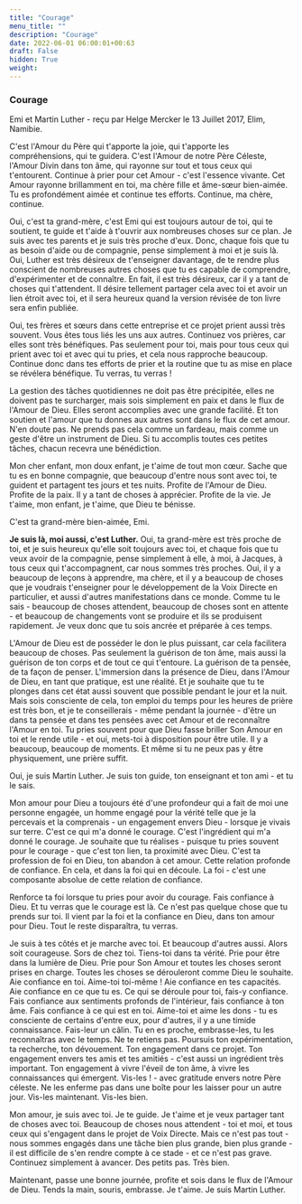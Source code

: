 ```yaml
---
title: "Courage"
menu_title: ""
description: "Courage"
date: 2022-06-01 06:00:01+00:63
draft: False
hidden: True
weight:
---
```

### Courage

Emi et Martin Luther - reçu par Helge Mercker le 13 Juillet 2017, Elim, Namibie.

C'est l'Amour du Père qui t'apporte la joie, qui t'apporte les compréhensions, qui te guidera. C'est l'Amour de notre Père Céleste, l'Amour Divin dans ton âme, qui rayonne sur tout et tous ceux qui t'entourent. Continue à prier pour cet Amour - c'est l'essence vivante. Cet Amour rayonne brillamment en toi, ma chère fille et âme-sœur bien-aimée. Tu es profondément aimée et continue tes efforts. Continue, ma chère, continue.

Oui, c'est ta grand-mère, c'est Emi qui est toujours autour de toi, qui te soutient, te guide et t'aide à t'ouvrir aux nombreuses choses sur ce plan. Je suis avec tes parents et je suis très proche d'eux. Donc, chaque fois que tu as besoin d'aide ou de compagnie, pense simplement à moi et je suis là. Oui, Luther est très désireux de t'enseigner davantage, de te rendre plus conscient de nombreuses autres choses que tu es capable de comprendre, d'expérimenter et de connaître. En fait, il est très désireux, car il y a tant de choses qui t'attendent. Il désire tellement partager cela avec toi et avoir un lien étroit avec toi, et il sera heureux quand la version révisée de ton livre sera enfin publiée.

Oui, tes frères et sœurs dans cette entreprise et ce projet prient aussi très souvent. Vous êtes tous liés les uns aux autres. Continuez vos prières, car elles sont très bénéfiques. Pas seulement pour toi, mais pour tous ceux qui prient avec toi et avec qui tu pries, et cela nous rapproche beaucoup. Continue donc dans tes efforts de prier et la routine que tu as mise en place se révélera bénéfique. Tu verras, tu verras !

La gestion des tâches quotidiennes ne doit pas être précipitée, elles ne doivent pas te surcharger, mais sois simplement en paix et dans le flux de l'Amour de Dieu. Elles seront accomplies avec une grande facilité. Et ton soutien et l'amour que tu donnes aux autres sont dans le flux de cet amour. N'en doute pas. Ne prends pas cela comme un fardeau, mais comme un geste d'être un instrument de Dieu. Si tu accomplis toutes ces petites tâches, chacun recevra une bénédiction.

Mon cher enfant, mon doux enfant, je t'aime de tout mon cœur. Sache que tu es en bonne compagnie, que beaucoup d'entre nous sont avec toi, te guident et partagent tes jours et tes nuits. Profite de l'Amour de Dieu. Profite de la paix. Il y a tant de choses à apprécier. Profite de la vie. Je t'aime, mon enfant, je t'aime, que Dieu te bénisse.

C'est ta grand-mère bien-aimée, Emi.

**Je suis là, moi aussi, c'est Luther.** Oui, ta grand-mère est très proche de toi, et je suis heureux qu'elle soit toujours avec toi, et chaque fois que tu veux avoir de la compagnie, pense simplement à elle, à moi, à Jacques, à tous ceux qui t'accompagnent, car nous sommes très proches. Oui, il y a beaucoup de leçons à apprendre, ma chère, et il y a beaucoup de choses que je voudrais t'enseigner pour le développement de la Voix Directe en particulier, et aussi d'autres manifestations dans ce monde. Comme tu le sais - beaucoup de choses attendent, beaucoup de choses sont en attente - et beaucoup de changements vont se produire et ils se produisent rapidement. Je veux donc que tu sois ancrée et préparée à ces temps.

L'Amour de Dieu est de posséder le don le plus puissant, car cela facilitera beaucoup de choses. Pas seulement la guérison de ton âme, mais aussi la guérison de ton corps et de tout ce qui t'entoure. La guérison de ta pensée, de ta façon de penser. L'immersion dans la présence de Dieu, dans l'Amour de Dieu, en tant que pratique, est une réalité. Et je souhaite que tu te plonges dans cet état aussi souvent que possible pendant le jour et la nuit. Mais sois consciente de cela, ton emploi du temps pour les heures de prière est très bon, et je te conseillerais - même pendant la journée - d'être un dans ta pensée et dans tes pensées avec cet Amour et de reconnaître l'Amour en toi. Tu pries souvent pour que Dieu fasse briller Son Amour en toi et le rende utile - et oui, mets-toi à disposition pour être utile. Il y a beaucoup, beaucoup de moments. Et même si tu ne peux pas y être physiquement, une prière suffit.

Oui, je suis Martin Luther. Je suis ton guide, ton enseignant et ton ami - et tu le sais.

Mon amour pour Dieu a toujours été d'une profondeur qui a fait de moi une personne engagée, un homme engagé pour la vérité telle que je la percevais et la comprenais - un engagement envers Dieu - lorsque je vivais sur terre. C'est ce qui m'a donné le courage. C'est l'ingrédient qui m'a donné le courage. Je souhaite que tu réalises - puisque tu pries souvent pour le courage - que c'est ton lien, ta proximité avec Dieu. C'est ta profession de foi en Dieu, ton abandon à cet amour. Cette relation profonde de confiance. En cela, et dans la foi qui en découle. La foi - c'est une composante absolue de cette relation de confiance.

Renforce ta foi lorsque tu pries pour avoir du courage. Fais confiance à Dieu. Et tu verras que le courage est là. Ce n'est pas quelque chose que tu prends sur toi. Il vient par la foi et la confiance en Dieu, dans ton amour pour Dieu. Tout le reste disparaîtra, tu verras.

Je suis à tes côtés et je marche avec toi. Et beaucoup d'autres aussi. Alors soit courageuse. Sors de chez toi. Tiens-toi dans ta vérité. Prie pour être dans la lumière de Dieu. Prie pour Son Amour et toutes les choses seront prises en charge. Toutes les choses se dérouleront comme Dieu le souhaite. Aie confiance en toi. Aime-toi toi-même ! Aie confiance en tes capacités. Aie confiance en ce que tu es. Ce qui se déroule pour toi, fais-y confiance. Fais confiance aux sentiments profonds de l'intérieur, fais confiance à ton âme. Fais confiance à ce qui est en toi. Aime-toi et aime les dons - tu es consciente de certains d'entre eux, pour d'autres, il y a une timide connaissance. Fais-leur un câlin. Tu en es proche, embrasse-les, tu les reconnaîtras avec le temps. Ne te retiens pas. Poursuis ton expérimentation, ta recherche, ton dévouement. Ton engagement dans ce projet. Ton engagement envers tes amis et tes amitiés - c'est aussi un ingrédient très important. Ton engagement à vivre l'éveil de ton âme, à vivre les connaissances qui émergent. Vis-les ! - avec gratitude envers notre Père céleste. Ne les enferme pas dans une boîte pour les laisser pour un autre jour. Vis-les maintenant. Vis-les bien.

Mon amour, je suis avec toi. Je te guide. Je t'aime et je veux partager tant de choses avec toi. Beaucoup de choses nous attendent - toi et moi, et tous ceux qui s'engagent dans le projet de Voix Directe. Mais ce n'est pas tout - nous sommes engagés dans une tâche bien plus grande, bien plus grande - il est difficile de s'en rendre compte à ce stade - et ce n'est pas grave. Continuez simplement à avancer. Des petits pas. Très bien.

Maintenant, passe une bonne journée, profite et sois dans le flux de l'Amour de Dieu. Tends la main, souris, embrasse. Je t'aime. Je suis Martin Luther.

